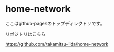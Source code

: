 # home-network

ここはgithub-pagesのトップディレクトリです。


リポジトリはこちら

https://github.com/takamitsu-iida/home-network
